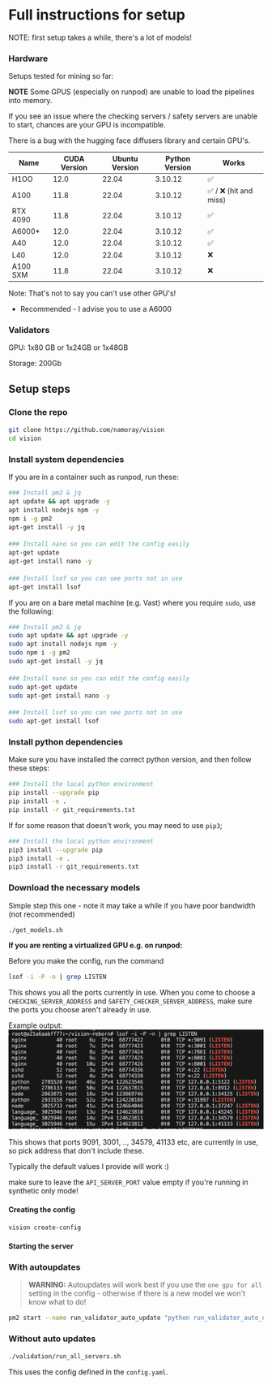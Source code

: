 # Full instructions for setup

NOTE: first setup takes a while, there's a lot of models!

### Hardware
Setups tested for mining so far:


**NOTE** Some GPUS (especially on runpod) are unable to load the pipelines into memory.

If you see an issue where the checking servers / safety servers are unable to start, chances are your GPU is incompatible.

There is a bug with the hugging face diffusers library and certain GPU's.

| Name  | CUDA Version | Ubuntu Version | Python Version | Works |
|-------|--------------|----------------|----------------|-------|
| H1OO  | 12.0 | 22.04 | 3.10.12 | ✅  |
| A100 | 11.8  | 22.04 | 3.10.12 | ✅ / ❌ (hit and miss) |
| RTX 4090 | 11.8  | 22.04 | 3.10.12 | ✅ |
| A6000* | 12.0   | 22.04 | 3.10.12 |✅ |
| A40 | 12.0   | 22.04 | 3.10.12 | ✅ |
| L40 | 12.0   | 22.04 | 3.10.12 | ❌ |
| A100 SXM | 11.8  | 22.04 | 3.10.12 | ❌|

Note: That's not to say you can't use other GPU's!

* Recommended - I advise you to use a A6000

### Validators
GPU: 1x80 GB or 1x24GB or 1x48GB

Storage: 200Gb

## Setup steps

### Clone the repo
```bash
git clone https://github.com/namoray/vision
cd vision
```


### Install system dependencies

If you are in a container such as runpod, run these:

```bash
### Install pm2 & jq
apt update && apt upgrade -y
apt install nodejs npm -y
npm i -g pm2
apt-get install -y jq

### Install nano so you can edit the config easily
apt-get update
apt-get install nano -y

### Install lsof so you can see ports not in use
apt-get install lsof
```

If you are on a bare metal machine (e.g. Vast) where you require `sudo`, use the following:
```bash
### Install pm2 & jq
sudo apt update && apt upgrade -y
sudo apt install nodejs npm -y
sudo npm i -g pm2
sudo apt-get install -y jq

### Install nano so you can edit the config easily
sudo apt-get update
sudo apt-get install nano -y

### Install lsof so you can see ports not in use
sudo apt-get install lsof
```


### Install python dependencies
Make sure you have installed the correct python version, and then follow these steps:

```bash
### Install the local python environment
pip install --upgrade pip
pip install -e .
pip install -r git_requirements.txt
```

If for some reason that doesn't work, you may need to use `pip3`;
```bash
### Install the local python environment
pip3 install --upgrade pip
pip3 install -e .
pip3 install -r git_requirements.txt
```


### Download the necessary models
Simple step this one - note it may take a while if you have poor bandwidth (not recommended)

```bash
./get_models.sh
```


**If you are renting a virtualized GPU e.g. on runpod:**

Before you make the config, run the command
```bash
lsof -i -P -n | grep LISTEN
```

This shows you all the ports currently in use. When you come to choose a `CHECKING_SERVER_ADDRESS` and `SAFETY_CHECKER_SERVER_ADDRESS`, make sure the ports you choose aren't already in use.

Example output:
![image](images/ports_in_use.png)

This shows that ports 9091, 3001, .., 34579, 41133 etc, are currently in use, so pick address that don't include these.

Typically the default values I provide will work :)

make sure to leave the `API_SERVER_PORT` value empty if you're running in synthetic only mode!

#### Creating the config

```bash
vision create-config
```

#### Starting the server

### With autoupdates

> **WARNING:** Autoupdates will work best if you use the `one gpu for all` setting in the config - otherwise if there is a new model we won't know what to do!

```bash
pm2 start --name run_validator_auto_update "python run_validator_auto_update.py"
```

### Without auto updates
```bash
./validation/run_all_servers.sh
```

This uses the config defined in the `config.yaml`.
